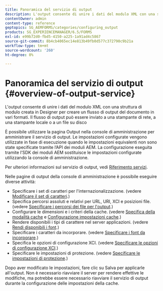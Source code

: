 ```yaml
---
title: Panoramica del servizio di output
description: L'output consente di unire i dati del modulo XML con una struttura di modulo creata in Designer per creare un flusso di output del documento in vari formati.
contentOwner: admin
content-type: reference
geptopics: SG_AEMFORMS/categories/configuring_output
products: SG_EXPERIENCEMANAGER/6.5/FORMS
exl-id: e99b72d0-fbd5-4150-a225-1a91ad4c5867
source-git-commit: 8b4cb4065ec14e813b49fb0d577c372790c9b21a
workflow-type: tm+mt
source-wordcount: '260'
ht-degree: 0%

---
```


# Panoramica del servizio di output {#overview-of-output-service}

L&#39;output consente di unire i dati del modulo XML con una struttura di modulo creata in Designer per creare un flusso di output del documento in vari formati. Il flusso di output può essere inviato a una stampante di rete, a una stampante locale o a un file su disco

È possibile utilizzare la pagina Output nella console di amministrazione per amministrare il servizio di output. Le impostazioni configurate vengono utilizzate in fase di esecuzione quando le impostazioni equivalenti non sono state specificate tramite l’API dei moduli AEM. La configurazione eseguita tramite l’SDK dei moduli AEM sostituisce le impostazioni configurate utilizzando la console di amministrazione.

Per ulteriori informazioni sul servizio di output, vedi [Riferimento servizi](https://www.adobe.com/go/learn_aemforms_services_61).

Nelle pagine di output della console di amministrazione è possibile eseguire diverse attività:

* Specificare i set di caratteri per l&#39;internazionalizzazione. (vedere [Modificare il set di caratteri](/help/forms/using/admin-help/change-character-set.md#change-the-character-set).)
* Specifica percorsi assoluti e relativi per URL, URI, XCI e posizioni file. (vedere [Specificare i percorsi dei file per l&#39;output](/help/forms/using/admin-help/specify-file-locations-output.md#specify-file-locations-for-output).)
* Configurare le dimensioni e i criteri della cache. (vedere [Specifica della modalità cache](/help/forms/using/admin-help/configuring-caching-output.md#specifying-the-cache-mode) e [Configurazione impostazioni cache](/help/forms/using/admin-help/configuring-caching-output.md#configuring-cache-settings).)
* Rendere disponibili i tipi di carattere nel server applicazioni. (vedere [Rendi disponibili i font](/help/forms/using/admin-help/make-fonts-available.md#make-fonts-available).)
* Specificare i caratteri da incorporare. (vedere [Specificare i font da incorporare](/help/forms/using/admin-help/specify-fonts-embed.md#specify-fonts-to-embed).)
* Specifica le opzioni di configurazione XCI. (vedere [Specificare le opzioni di configurazione XCI](/help/forms/using/admin-help/specify-xci-configuration-options.md#specify-xci-configuration-options).)
* Specificare le impostazioni di protezione. (vedere [Specificare le impostazioni di protezione](/help/forms/using/admin-help/specify-security-settings.md#specify-security-settings).)

Dopo aver modificato le impostazioni, fare clic su Salva per applicarle all&#39;output. Non è necessario riavviare il server per rendere effettive le modifiche, ma potrebbe essere necessario riavviare il servizio di output durante la configurazione delle impostazioni della cache.
